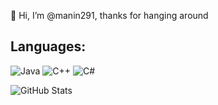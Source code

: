 👋 Hi, I’m @manin291, thanks for hanging around

## Languages:
![Java](https://img.shields.io/badge/Java-red)
![C++](https://img.shields.io/badge/C%2B%2B-blue)
![C#](https://img.shields.io/badge/C%23-green)


![GitHub Stats](https://github-readme-stats.vercel.app/api?username=manin291&show_icons=true&hide_title=true&theme=dark)





